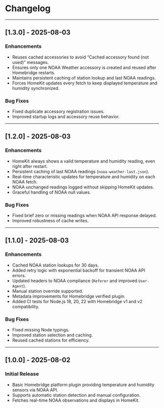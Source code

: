 # Changelog

---

## [1.3.0] - 2025-08-03

### Enhancements
- Reuses cached accessories to avoid “Cached accessory found (not used)” messages.
- Ensures only one NOAA Weather accessory is created and reused after Homebridge restarts.
- Maintains persistent caching of station lookup and last NOAA readings.
- Forces HomeKit updates every fetch to keep displayed temperature and humidity synchronized.

### Bug Fixes
- Fixed duplicate accessory registration issues.
- Improved startup logs and accessory reuse behavior.

---

## [1.2.0] - 2025-08-03

### Enhancements
- HomeKit always shows a valid temperature and humidity reading, even right after restart.
- Persistent caching of last NOAA readings (`noaa-weather-last.json`).
- Real-time characteristic updates for temperature and humidity on each NOAA fetch.
- NOAA unchanged readings logged without skipping HomeKit updates.
- Graceful handling of NOAA null values.

### Bug Fixes
- Fixed brief zero or missing readings when NOAA API response delayed.
- Improved robustness of cache writes.

---

## [1.1.0] - 2025-08-03

### Enhancements
- Cached NOAA station lookups for 30 days.
- Added retry logic with exponential backoff for transient NOAA API errors.
- Updated headers to NOAA compliance (`Referer` and improved `User-Agent`).
- Manual station override supported.
- Metadata improvements for Homebridge verified plugin.
- Added CI tests for Node.js 18, 20, 22 with Homebridge v1 and v2 compatibility.

### Bug Fixes
- Fixed missing Node typings.
- Improved station selection and caching.
- Reused cached stations for efficiency.

---

## [1.0.0] - 2025-08-02

### Initial Release
- Basic Homebridge platform plugin providing temperature and humidity sensors via NOAA API.
- Supports automatic station detection and manual configuration.
- Fetches real-time NOAA observations and displays in HomeKit.
